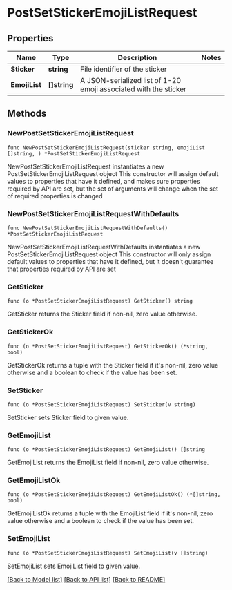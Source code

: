 # PostSetStickerEmojiListRequest

## Properties

Name | Type | Description | Notes
------------ | ------------- | ------------- | -------------
**Sticker** | **string** | File identifier of the sticker | 
**EmojiList** | **[]string** | A JSON-serialized list of 1-20 emoji associated with the sticker | 

## Methods

### NewPostSetStickerEmojiListRequest

`func NewPostSetStickerEmojiListRequest(sticker string, emojiList []string, ) *PostSetStickerEmojiListRequest`

NewPostSetStickerEmojiListRequest instantiates a new PostSetStickerEmojiListRequest object
This constructor will assign default values to properties that have it defined,
and makes sure properties required by API are set, but the set of arguments
will change when the set of required properties is changed

### NewPostSetStickerEmojiListRequestWithDefaults

`func NewPostSetStickerEmojiListRequestWithDefaults() *PostSetStickerEmojiListRequest`

NewPostSetStickerEmojiListRequestWithDefaults instantiates a new PostSetStickerEmojiListRequest object
This constructor will only assign default values to properties that have it defined,
but it doesn't guarantee that properties required by API are set

### GetSticker

`func (o *PostSetStickerEmojiListRequest) GetSticker() string`

GetSticker returns the Sticker field if non-nil, zero value otherwise.

### GetStickerOk

`func (o *PostSetStickerEmojiListRequest) GetStickerOk() (*string, bool)`

GetStickerOk returns a tuple with the Sticker field if it's non-nil, zero value otherwise
and a boolean to check if the value has been set.

### SetSticker

`func (o *PostSetStickerEmojiListRequest) SetSticker(v string)`

SetSticker sets Sticker field to given value.


### GetEmojiList

`func (o *PostSetStickerEmojiListRequest) GetEmojiList() []string`

GetEmojiList returns the EmojiList field if non-nil, zero value otherwise.

### GetEmojiListOk

`func (o *PostSetStickerEmojiListRequest) GetEmojiListOk() (*[]string, bool)`

GetEmojiListOk returns a tuple with the EmojiList field if it's non-nil, zero value otherwise
and a boolean to check if the value has been set.

### SetEmojiList

`func (o *PostSetStickerEmojiListRequest) SetEmojiList(v []string)`

SetEmojiList sets EmojiList field to given value.



[[Back to Model list]](../README.md#documentation-for-models) [[Back to API list]](../README.md#documentation-for-api-endpoints) [[Back to README]](../README.md)


